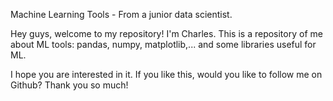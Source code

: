 Machine Learning Tools - From a junior data scientist.

Hey guys, welcome to my repository! I'm Charles. This is a repository of me about ML tools: pandas, numpy, matplotlib,... and some libraries useful for ML.

I hope you are interested in it. If you like this, would you like to follow me on Github? Thank you so much! 
